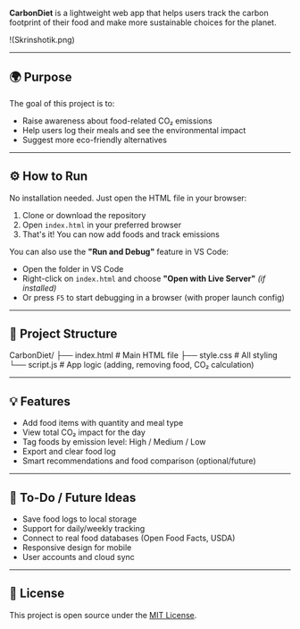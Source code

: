 **CarbonDiet** is a lightweight web app that helps users track the carbon footprint of their food and make more sustainable choices for the planet.

!(Skrinshotik.png)

---

## 🌍 Purpose

The goal of this project is to:
- Raise awareness about food-related CO₂ emissions
- Help users log their meals and see the environmental impact
- Suggest more eco-friendly alternatives

---

## ⚙️ How to Run

No installation needed. Just open the HTML file in your browser:

1. Clone or download the repository
2. Open `index.html` in your preferred browser
3. That's it! You can now add foods and track emissions

You can also use the **"Run and Debug"** feature in VS Code:
- Open the folder in VS Code
- Right-click on `index.html` and choose **"Open with Live Server"** *(if installed)*
- Or press `F5` to start debugging in a browser (with proper launch config)

---

## 📁 Project Structure

CarbonDiet/
├── index.html # Main HTML file
├── style.css # All styling
└── script.js # App logic (adding, removing food, CO₂ calculation)


---

## 💡 Features

- Add food items with quantity and meal type
- View total CO₂ impact for the day
- Tag foods by emission level: High / Medium / Low
- Export and clear food log
- Smart recommendations and food comparison (optional/future)

---

## 🚀 To-Do / Future Ideas

- Save food logs to local storage
- Support for daily/weekly tracking
- Connect to real food databases (Open Food Facts, USDA)
- Responsive design for mobile
- User accounts and cloud sync

---

## 📄 License

This project is open source under the [MIT License](LICENSE).
